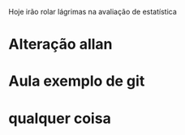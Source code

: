Hoje irão rolar lágrimas na avaliação de estatística
# Alteração allan 
# Aula exemplo de git
# qualquer coisa
